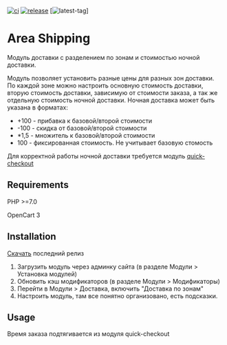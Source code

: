 [![ci](https://github.com/vityakut/oc_shipping_area/actions/workflows/ci.yml/badge.svg?branch=master)](https://github.com/vityakut/oc_shipping_area/actions/workflows/ci.yml)
[![release](/github/release/vityakut/oc_shipping_area)](https://github.com/vityakut/oc_shipping_area/releases)
[![latest-tag](/github/tag/vityakut/oc_shipping_area)]

# Area Shipping
Модуль доставки с разделением по зонам и стоимостью ночной доставки.

Модуль позволяет установить разные цены для разных зон доставки. По каждой зоне можно настроить основную стоимость доставки, вторую стоимость доставки, зависимую от стоимости заказа, а так же отдельную стоимость ночной доставки. Ночная доставка может быть указана в форматах:
- +100 - прибавка к базовой/второй стоимости
- -100 - скидка от базовой/второй стоимости
- *1,5 - множитель к базовой/второй стоимости
- 100  - фиксированная стоимость. Не учитывает базовую стомость


Для корректной работы ночной доставки требуется модуль [quick-checkout](https://opencart3x.ru/module/order/quick-checkout)

## Requirements
PHP >=7.0

OpenCart 3

## Installation
[Скачать](https://github.com/vityakut/oc_shipping_area/releases) последний релиз

1. Загрузить модуль через админку сайта (в разделе Модули > Установка модулей)
2. Обновить кэш модификаторов (в разделе Модули > Модификаторы)
3. Перейти в Модули > Доставка, включить "Доставка по зонам"
4. Настроить модуль, там все понятно организовано, есть подсказки.

## Usage

Время заказа подтягивается из модуля quick-checkout